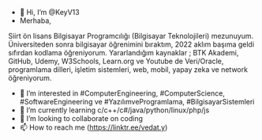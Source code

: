 - 👋 Hi, I’m @KeyV13
- Merhaba, 

Siirt ön lisans Bilgisayar Programcılığı (Bilgisayar Teknolojileri) mezunuyum. 
Üniversiteden sonra bilgisayar öğrenimini bıraktım, 2022 aklım başıma geldi sıfırdan kodlama öğreniyorum.
Yararlandığım kaynaklar ; BTK Akademi, GitHub, Udemy, W3Schools, Learn.org ve Youtube de Veri/Oracle, programlama dilleri, işletim sistemleri, web, mobil, yapay zeka ve network öğreniyorum. 
- 👀 I’m interested in #ComputerEngineering, #ComputerScience, #SoftwareEngineering ve #YazılımveProgramlama, #BilgisayarSistemleri
- 🌱 I’m currently learning c/c++/c#/java/python/linux/php/js
- 💞️ I’m looking to collaborate on coding
- 📫 How to reach me (https://linktr.ee/vedat.y)

<!---
KeyV13/KeyV13 is a ✨ special ✨ repository because its `README.md` (this file) appears on your GitHub profile.
You can click the Preview link to take a look at your changes.
--->

